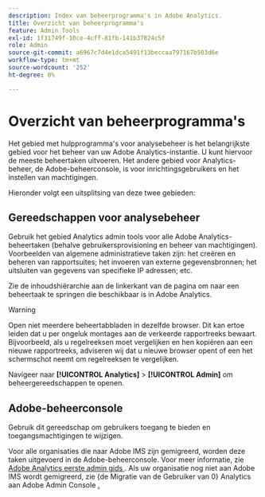 ```yaml
---
description: Index van beheerprogramma's in Adobe Analytics.
title: Overzicht van beheerprogramma's
feature: Admin Tools
exl-id: 1f31749f-10ce-4cff-81fb-141b37824c5f
role: Admin
source-git-commit: a6967c7d4e1dca5491f13beccaa797167b503d6e
workflow-type: tm+mt
source-wordcount: '252'
ht-degree: 0%

---
```


# Overzicht van beheerprogramma&#39;s

Het gebied met hulpprogramma&#39;s voor analysebeheer is het belangrijkste gebied voor het beheer van uw Adobe Analytics-instantie. U kunt hiervoor de meeste beheertaken uitvoeren. Het andere gebied voor Analytics-beheer, de Adobe-beheerconsole, is voor inrichtingsgebruikers en het instellen van machtigingen.

Hieronder volgt een uitsplitsing van deze twee gebieden:

## Gereedschappen voor analysebeheer

Gebruik het gebied Analytics admin tools voor alle Adobe Analytics-beheertaken (behalve gebruikersprovisioning en beheer van machtigingen). Voorbeelden van algemene administratieve taken zijn: het creëren en beheren van rapportsuites; het invoeren van externe gegevensbronnen; het uitsluiten van gegevens van specifieke IP adressen; etc.

Zie de inhoudshiërarchie aan de linkerkant van de pagina om naar een beheertaak te springen die beschikbaar is in Adobe Analytics.

>[!WARNING]
>
>Open niet meerdere beheertabbladen in dezelfde browser. Dit kan ertoe leiden dat u per ongeluk montages aan de verkeerde rapportreeks bewaart. Bijvoorbeeld, als u regelreeksen moet vergelijken en hen kopiëren aan een nieuwe rapportreeks, adviseren wij dat u nieuwe browser opent of een het schermschot neemt om regelreeksen te vergelijken.

Navigeer naar **[!UICONTROL Analytics]** > **[!UICONTROL Admin]** om beheergereedschappen te openen.

## Adobe-beheerconsole

Gebruik dit gereedschap om gebruikers toegang te bieden en toegangsmachtigingen te wijzigen.

Voor alle organisaties die naar Adobe IMS zijn gemigreerd, worden deze taken uitgevoerd in de Adobe-beheerconsole. Voor meer informatie, zie [&#x200B; Adobe Analytics eerste admin gids &#x200B;](/help/admin/admin-console/first-admin-guide.md). Als uw organisatie nog niet aan Adobe IMS wordt gemigreerd, zie {de Migratie van de Gebruiker van 0} Analytics aan Adobe Admin Console [.](/help/admin/tools/user-management/user-migration/c-migration-tool.md)



